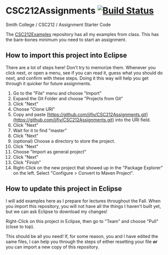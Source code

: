 # CSC212Assignments [![Build Status](https://travis-ci.org/jjfiv/CSC212Assignments.svg?branch=master)](https://travis-ci.org/jjfiv/CSC212Assignments)
Smith College / CSC212 / Assignment Starter Code

The [CSC212Examples](https://github.com/jjfiv/CSC212Examples) repository has all my examples from class. This has the bare-bones minimum you need to start an assignment.

## How to import this project into Eclipse

There are a lot of steps here! Don't try to memorize them. Whenever you click next, or open a menu, see if you can read it, guess what you should do next, and confirm with these steps. Doing it this way will help you get through it quicker for future assignments.

1. Go to the "File" menu and choose "Import"
2. Expand the Git Folder and choose "Projects from Git"
3. Click "Next"
4. Choose "Clone URI"
5. Copy and paste [https://github.com/jjfiv/CSC212Assignments.git](https://github.com/jjfiv/CSC212Assignments.git) into the URI field.
6. Click "Next"
7. Wait for it to find "master"
8. Click "Next"
9. (optional) Choose a directory to store the project.
10. Click "Next"
11. Choose "Import as general project"
12. Click "Next"
13. Click "Finish"
14. Right-Click on the new project that showed up in the "Package Explorer" on the left. Select "Configure > Convert to Maven Project".

## How to update this project in Eclipse

I will add examples here as I prepare for lectures throughout the Fall. When you import this repository, you will not have all the things I haven't built yet, but we can ask Eclipse to download my changes!

Right-Click on this project in Eclipse, then go to "Team" and choose "Pull" (close to top).

This should be all you need! If, for some reason, you and I have edited the same files, I can help you through the steps of either resetting your file ***or*** you can import a new copy of this repository.
